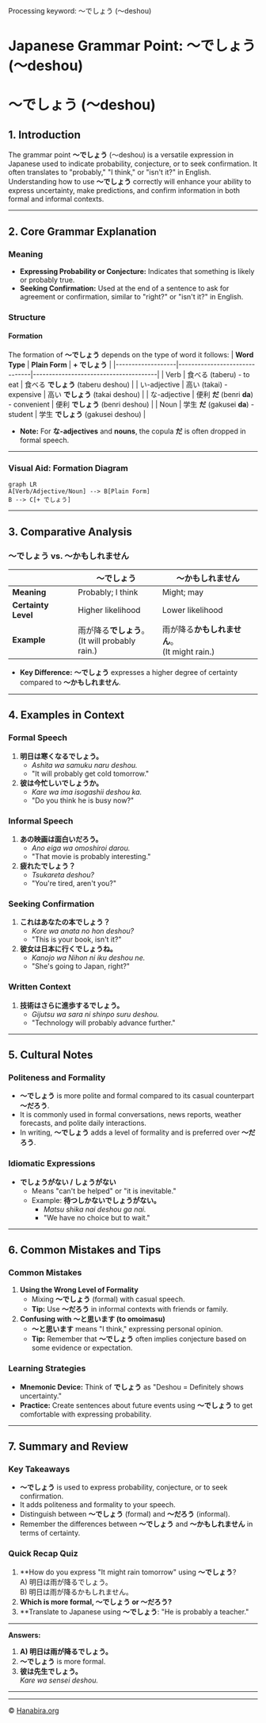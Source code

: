 Processing keyword: ～でしょう (〜deshou)
# Japanese Grammar Point: ～でしょう (〜deshou)
# ～でしょう (〜deshou)
## 1. Introduction
The grammar point **～でしょう** (〜deshou) is a versatile expression in Japanese used to indicate probability, conjecture, or to seek confirmation. It often translates to "probably," "I think," or "isn't it?" in English. Understanding how to use **～でしょう** correctly will enhance your ability to express uncertainty, make predictions, and confirm information in both formal and informal contexts.

---
## 2. Core Grammar Explanation
### Meaning
- **Expressing Probability or Conjecture:** Indicates that something is likely or probably true.
- **Seeking Confirmation:** Used at the end of a sentence to ask for agreement or confirmation, similar to "right?" or "isn't it?" in English.
### Structure
#### Formation
The formation of **～でしょう** depends on the type of word it follows:
| **Word Type**     | **Plain Form**                | **+ でしょう**                         |
|-------------------|-------------------------------|---------------------------------------|
| Verb              | 食べる (taberu) - to eat      | 食べる **でしょう** (taberu deshou)    |
| い-adjective      | 高い (takai) - expensive      | 高い **でしょう** (takai deshou)       |
| な-adjective      | 便利 **だ** (benri **da**) - convenient | 便利 **でしょう** (benri deshou)   |
| Noun              | 学生 **だ** (gakusei **da**) - student     | 学生 **でしょう** (gakusei deshou) |
- **Note:** For **な-adjectives** and **nouns**, the copula **だ** is often dropped in formal speech.
---
### Visual Aid: Formation Diagram
```mermaid
graph LR
A[Verb/Adjective/Noun] --> B[Plain Form]
B --> C[+ でしょう]
```
---
## 3. Comparative Analysis
### ～でしょう vs. ～かもしれません
|                    | **～でしょう**                         | **～かもしれません**                    |
|--------------------|---------------------------------------|--------------------------------------|
| **Meaning**        | Probably; I think                    | Might; may                          |
| **Certainty Level**| Higher likelihood                    | Lower likelihood                    |
| **Example**        | 雨が降る**でしょう**。<br>(It will probably rain.) | 雨が降る**かもしれません**。<br>(It might rain.) |
- **Key Difference:** **～でしょう** expresses a higher degree of certainty compared to **～かもしれません**.
---
## 4. Examples in Context
### Formal Speech
1. **明日は寒くなるでしょう。**
   - *Ashita wa samuku naru deshou.*
   - "It will probably get cold tomorrow."
2. **彼は今忙しいでしょうか。**
   - *Kare wa ima isogashii deshou ka.*
   - "Do you think he is busy now?"
### Informal Speech
1. **あの映画は面白いだろう。**
   - *Ano eiga wa omoshiroi darou.*
   - "That movie is probably interesting."
2. **疲れたでしょう？**
   - *Tsukareta deshou?*
   - "You're tired, aren't you?"
### Seeking Confirmation
1. **これはあなたの本でしょう？**
   - *Kore wa anata no hon deshou?*
   - "This is your book, isn't it?"
2. **彼女は日本に行くでしょうね。**
   - *Kanojo wa Nihon ni iku deshou ne.*
   - "She's going to Japan, right?"
### Written Context
1. **技術はさらに進歩するでしょう。**
   - *Gijutsu wa sara ni shinpo suru deshou.*
   - "Technology will probably advance further."
---
## 5. Cultural Notes
### Politeness and Formality
- **～でしょう** is more polite and formal compared to its casual counterpart **～だろう**.
- It is commonly used in formal conversations, news reports, weather forecasts, and polite daily interactions.
- In writing, **～でしょう** adds a level of formality and is preferred over **～だろう**.
### Idiomatic Expressions
- **でしょうがない / しょうがない**
  - Means "can't be helped" or "it is inevitable."
  - Example: **待つしかないでしょうがない。**
    - *Matsu shika nai deshou ga nai.*
    - "We have no choice but to wait."
---
## 6. Common Mistakes and Tips
### Common Mistakes
1. **Using the Wrong Level of Formality**
   - Mixing **～でしょう** (formal) with casual speech.
   - **Tip:** Use **～だろう** in informal contexts with friends or family.
2. **Confusing with ～と思います (to omoimasu)**
   - **～と思います** means "I think," expressing personal opinion.
   - **Tip:** Remember that **～でしょう** often implies conjecture based on some evidence or expectation.
### Learning Strategies
- **Mnemonic Device:** Think of **でしょう** as "Deshou = Definitely shows uncertainty."
- **Practice:** Create sentences about future events using **～でしょう** to get comfortable with expressing probability.
---
## 7. Summary and Review
### Key Takeaways
- **～でしょう** is used to express probability, conjecture, or to seek confirmation.
- It adds politeness and formality to your speech.
- Distinguish between **～でしょう** (formal) and **～だろう** (informal).
- Remember the differences between **～でしょう** and **～かもしれません** in terms of certainty.
### Quick Recap Quiz
1. **How do you express "It might rain tomorrow" using **～でしょう**?  
   A) 明日は雨が降るでしょう。  
   B) 明日は雨が降るかもしれません。
2. **Which is more formal, ～でしょう or ～だろう?**
3. **Translate to Japanese using **～でしょう**: "He is probably a teacher."
---
**Answers:**
1. **A) 明日は雨が降るでしょう。**
2. **～でしょう** is more formal.
3. **彼は先生でしょう。**  
   *Kare wa sensei deshou.*
---


---

© [Hanabira.org](https://hanabira.org)
